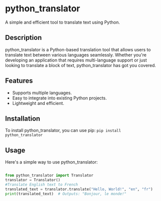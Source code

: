 # python_translator

A simple and efficient tool to translate text using Python.

## Description
python_translator is a Python-based translation tool that allows users to translate text between various languages seamlessly. Whether you're developing an application that requires multi-language support or just looking to translate a block of text, python_translator has got you covered.

## Features
- Supports multiple languages.
- Easy to integrate into existing Python projects.
- Lightweight and efficient.

## Installation
To install python_translator, you can use pip:
` pip install python_translator `


## Usage
Here's a simple way to use python_translator:

``` Python

from python_translator import Translator
translator = Translator()
#Translate English text to French
translated_text = translator.translate("Hello, World!", "en", "fr")
print(translated_text)  # Outputs: "Bonjour, le monde!"

```


